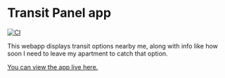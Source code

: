 # Transit Panel app
[![CI](https://github.com/kerrickstaley/transit-panel/actions/workflows/npm-test.yaml/badge.svg)](https://github.com/kerrickstaley/transit-panel/actions/workflows/npm-test.yaml)

This webapp displays transit options nearby me, along with info like how soon I need to leave my
apartment to catch that option.

[You can view the app live here.](https://www.kerrickstaley.com/transit-panel/?config=https://gist.githubusercontent.com/kerrickstaley/515920f7d552bc8027dc57eed4ec76b8/raw/8b8551887d9e6098511b22612af508f6a3c5240a/transit_panel_config.yaml)
